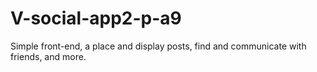# V-social-app2-p-a9
Simple front-end, a place  and display posts, find and communicate with friends, and more.
